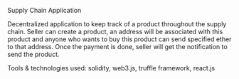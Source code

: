 Supply Chain Application

Decentralized application to keep track of a product throughout the supply chain. Seller can create a product, an address will be associated with this product and anyone who wants to buy this product can send specified ether to that address. Once the payment is done, seller will get the notification to send the product.

Tools & technologies used: solidity, web3.js, truffle framework, react.js
